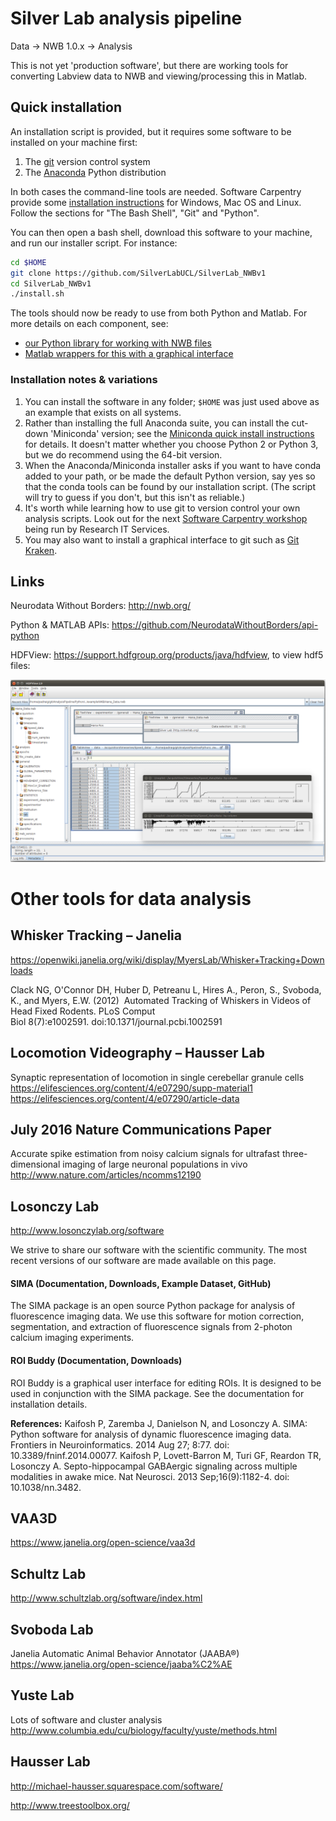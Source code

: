 # Silver Lab analysis pipeline

Data -> NWB 1.0.x -> Analysis

This is not yet 'production software', but there are working tools for converting Labview data to NWB and viewing/processing this in Matlab.

## Quick installation

An installation script is provided, but it requires some software to be installed on your machine first:
1. The [git](https://git-scm.com/) version control system
2. The [Anaconda](https://conda.io/docs/) Python distribution

In both cases the command-line tools are needed.
Software Carpentry provide some [installation instructions](https://swcarpentry.github.io/workshop-template/#setup) for Windows, Mac OS and Linux.
Follow the sections for "The Bash Shell", "Git" and "Python".

You can then open a bash shell, download this software to your machine, and run our installer script.
For instance:
``` sh
cd $HOME
git clone https://github.com/SilverLabUCL/SilverLab_NWBv1
cd SilverLab_NWBv1
./install.sh
```

The tools should now be ready to use from both Python and Matlab.
For more details on each component, see:
- [our Python library for working with NWB files](Python/README.md)
- [Matlab wrappers for this with a graphical interface](MATLAB/README.md)

### Installation notes & variations

1. You can install the software in any folder; `$HOME` was just used above as an example that exists on all systems.
2. Rather than installing the full Anaconda suite, you can install the cut-down 'Miniconda' version;
   see the [Miniconda quick install instructions](https://conda.io/docs/install/quick.html) for details.
   It doesn't matter whether you choose Python 2 or Python 3, but we do recommend using the 64-bit version.
3. When the Anaconda/Miniconda installer asks if you want to have conda added to your path,
   or be made the default Python version, say yes so that the conda tools can be found by our installation script.
   (The script will try to guess if you don't, but this isn't as reliable.)
4. It's worth while learning how to use git to version control your own analysis scripts.
   Look out for the next [Software Carpentry workshop](http://www.ucl.ac.uk/isd/services/research-it/training)
   being run by Research IT Services.
5. You may also want to install a graphical interface to git such as [Git Kraken](https://www.gitkraken.com/).


## Links

Neurodata Without Borders: http://nwb.org/

Python & MATLAB APIs: https://github.com/NeurodataWithoutBorders/api-python

HDFView: https://support.hdfgroup.org/products/java/hdfview, to view hdf5 files:

![HDFview](/HDFView.png)



# Other tools for data analysis

## Whisker Tracking – Janelia

https://openwiki.janelia.org/wiki/display/MyersLab/Whisker+Tracking+Downloads

Clack NG, O'Connor DH, Huber D, Petreanu L, Hires A., Peron, S., Svoboda, K., and Myers, E.W. (2012) 
Automated Tracking of Whiskers in Videos of Head Fixed Rodents.
PLoS Comput Biol 8(7):e1002591. doi:10.1371/journal.pcbi.1002591

## Locomotion Videography – Hausser Lab

Synaptic representation of locomotion in single cerebellar granule cells
https://elifesciences.org/content/4/e07290/supp-material1
https://elifesciences.org/content/4/e07290/article-data


## July 2016 Nature Communications Paper

Accurate spike estimation from noisy calcium signals for ultrafast three-dimensional imaging of large neuronal populations in vivo
http://www.nature.com/articles/ncomms12190


## Losonczy Lab

http://www.losonczylab.org/software

We strive to share our software with the scientific community. The most recent versions of our software are made available on this page.

#### SIMA (Documentation, Downloads, Example Dataset, GitHub)
The SIMA package is an open source Python package for analysis of fluorescence imaging data. We use this software for motion correction, segmentation, and extraction of fluorescence signals from 2-photon calcium imaging experiments.

#### ROI Buddy (Documentation, Downloads)
ROI Buddy is a graphical user interface for editing ROIs. It is designed to be used in conjunction with the SIMA package. See the documentation for installation details.

**References:**
Kaifosh P, Zaremba J, Danielson N, and Losonczy A. SIMA: Python software for analysis of dynamic fluorescence imaging data. Frontiers in Neuroinformatics. 2014 Aug 27; 8:77. doi: 10.3389/fninf.2014.00077.
Kaifosh P, Lovett-Barron M, Turi GF, Reardon TR, Losonczy A. Septo-hippocampal GABAergic signaling across multiple modalities in awake mice. Nat Neurosci. 2013 Sep;16(9):1182-4. doi: 10.1038/nn.3482.


## VAA3D
https://www.janelia.org/open-science/vaa3d

## Schultz Lab
http://www.schultzlab.org/software/index.html

## Svoboda Lab
Janelia Automatic Animal Behavior Annotator (JAABA®)
https://www.janelia.org/open-science/jaaba%C2%AE

## Yuste Lab
Lots of software and cluster analysis
http://www.columbia.edu/cu/biology/faculty/yuste/methods.html

## Hausser Lab
http://michael-hausser.squarespace.com/software/

http://www.treestoolbox.org/

